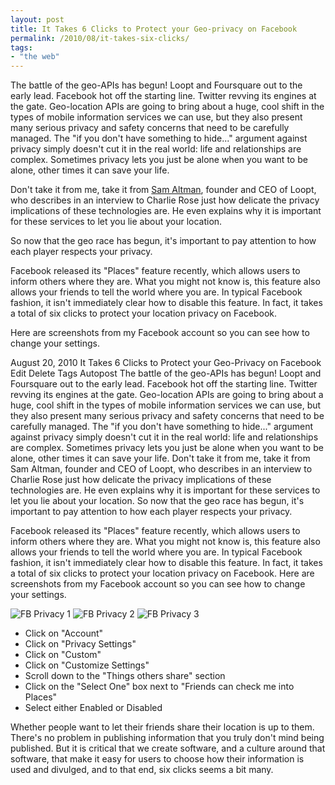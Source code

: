 ```yaml
---
layout: post
title: It Takes 6 Clicks to Protect your Geo-privacy on Facebook
permalink: /2010/08/it-takes-six-clicks/
tags:
- "the web"
---
```


The battle of the geo-APIs has begun! Loopt and Foursquare out to the early
lead. Facebook hot off the starting line. Twitter revving its engines at the
gate.  Geo-location APIs are going to bring about a huge, cool shift in the
types of mobile information services we can use, but they also present many
serious privacy and safety concerns that need to be carefully managed. The "if
you don't have something to hide..." argument against privacy simply doesn't
cut it in the real world: life and relationships are complex. Sometimes privacy
lets you just be alone when you want to be alone, other times it can save your
life. 

Don't take it from me, take it from [Sam
Altman](http://www.charlierose.com/view/interview/10511), founder and CEO of
Loopt, who describes in an interview to Charlie Rose just how delicate the
privacy implications of these technologies are. He even explains why it is
important for these services to let you lie about your location.

So now that the geo race has begun, it's important to pay attention to how each
player respects your privacy.

Facebook released its "Places" feature recently, which allows users to inform
others where they are. What you might not know is, this feature also allows
your friends to tell the world where you are. In typical Facebook fashion, it
isn't immediately clear how to disable this feature. In fact, it takes a total
of six clicks to protect your location privacy on Facebook.

Here are screenshots from my Facebook account so you can see how to change your
settings.



August 20, 2010 It Takes 6 Clicks to Protect your Geo-Privacy on Facebook
Edit Delete Tags Autopost
The battle of the geo-APIs has begun! Loopt and Foursquare out to the early lead. Facebook hot off the starting line. Twitter revving its engines at the gate.
Geo-location APIs are going to bring about a huge, cool shift in the types of mobile information services we can use, but they also present many serious privacy and safety concerns that need to be carefully managed. The "if you don't have something to hide..." argument against privacy simply doesn't cut it in the real world: life and relationships are complex. Sometimes privacy lets you just be alone when you want to be alone, other times it can save your life. 
Don't take it from me, take it from Sam Altman, founder and CEO of Loopt, who describes in an interview to Charlie Rose just how delicate the privacy implications of these technologies are. He even explains why it is important for these services to let you lie about your location.
So now that the geo race has begun, it's important to pay attention to how each player respects your privacy.

Facebook released its "Places" feature recently, which allows users to inform others where they are. What you might not know is, this feature also allows your friends to tell the world where you are. In typical Facebook fashion, it isn't immediately clear how to disable this feature. In fact, it takes a total of six clicks to protect your location privacy on Facebook.
Here are screenshots from my Facebook account so you can see how to change your settings.

![FB Privacy 1](http://www.edwardbenson.com/images/posts/fb1.png)
![FB Privacy 2](http://www.edwardbenson.com/images/posts/fb2.png)
![FB Privacy 3](http://www.edwardbenson.com/images/posts/fb3.png)

*   Click on "Account"
*   Click on "Privacy Settings"
*   Click on "Custom"
*   Click on "Customize Settings"
*   Scroll down to the "Things others share" section
*   Click on the "Select One" box next to "Friends can check me into Places"
*   Select either Enabled or Disabled

Whether people want to let their friends share their location is up to them.
There's no problem in publishing information that you truly don't mind being
published. But it is critical that we create software, and a culture around
that software, that make it easy for users to choose how their information is
used and divulged, and to that end, six clicks seems a bit many.
